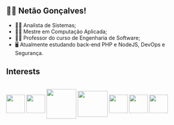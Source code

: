 ## :raising_hand_man: Netão Gonçalves!
- :man_technologist: Analista de Sistemas;
- :man_student: Mestre em Computação Aplicada;
- :man_teacher: Professor do curso de Engenharia de Software;
- :desktop_computer: Atualmente estudando back-end PHP e NodeJS, DevOps e Segurança.


## Interests
<div style="display: inline_block"><br>
   <img align="center" height="50" width="50" src="https://cdn.jsdelivr.net/gh/devicons/devicon@latest/icons/linux/linux-original.svg" />
   <img align="center" height="50" width="50" src="https://cdn.jsdelivr.net/gh/devicons/devicon/icons/debian/debian-original.svg" />
   <img align="center" height="80" width="80" src="https://cdn.jsdelivr.net/gh/devicons/devicon@latest/icons/docker/docker-original.svg" />
   <img align="center" height="70" width="80" src="https://cdn.jsdelivr.net/gh/devicons/devicon/icons/php/php-original.svg" />
   <img align="center" height="50" width="50" src="https://cdn.jsdelivr.net/gh/devicons/devicon/icons/nodejs/nodejs-original.svg" />
   <img align="center" height="50" width="50" src="https://cdn.jsdelivr.net/gh/devicons/devicon/icons/postgresql/postgresql-original.svg" />
   <img align="center" height="50" width="50" src="https://cdn.jsdelivr.net/gh/devicons/devicon/icons/arduino/arduino-original-wordmark.svg" />

</div>
